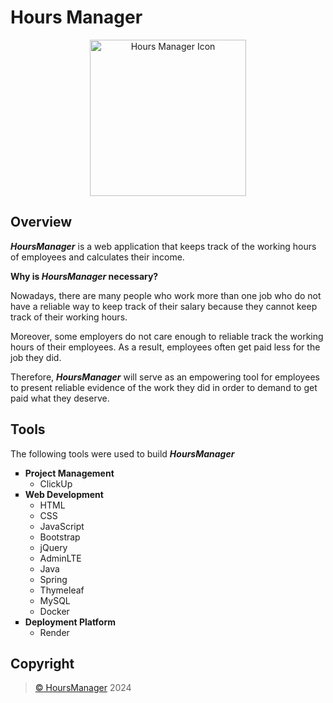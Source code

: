 # Hours Manager
<div align="center">
    <img src="https://uploads-ssl.webflow.com/5dfd4ee6e5da77246a73b49f/639d9781e9b474c8fd1963fd_006-chronometer.png" alt="Hours Manager Icon" width="250">
</div>

## Overview

<div>
    <p><em><b>HoursManager</b></em> is a web application that keeps track of the working hours of employees and calculates their income.</p>
    <p><b>Why is <em><b>HoursManager</b></em> necessary?</b></p>
    <p>Nowadays, there are many people who work more than one job who do not have a reliable way to keep track of their salary because they cannot keep track of their working hours.</p>
    <p>Moreover, some employers do not care enough to reliable track the working hours of their employees. As a result, employees often get paid less for the job they did.</p>
    <p>Therefore, <em><b>HoursManager</b></em> will serve as an empowering tool for employees to present reliable evidence of the work they did in order to demand to get paid what they deserve.</p>
</div>

## Tools
<div>
    <p>The following tools were used to build <em><b>HoursManager</b></em></p>
    <ul style="list-style-type: square;">
        <li>
            <b>Project Management</b>
            <ul>
                <li>ClickUp</li>
            </ul>
        </li>
        <li>
            <b>Web Development</b>
            <ul>
                <li>HTML</li>
                <li>CSS</li>
                <li>JavaScript</li>
                <li>Bootstrap</li>
                <li>jQuery</li>
                <li>AdminLTE</li>
                <li>Java</li>
                <li>Spring</li>
                <li>Thymeleaf</li>
                <li>MySQL</li>
                <li>Docker</li>
            </ul>
        </li>
        <li>
            <b>Deployment Platform</b>
            <ul>
                <li>Render</li>
            </ul>
        </li>
    </ul>
</div>

## Copyright
<div>
    <blockquote>
        <a href="#">&copy; HoursManager</a> 2024
    </blockquote>
</div>